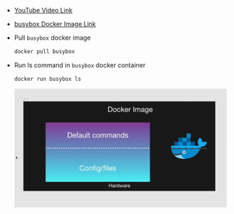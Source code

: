 - [YouTube Video Link](https://youtu.be/pTek86G5uPo?si=nTuZ1CTUe7ol_ZQD)

- [busybox Docker Image Link](https://hub.docker.com/_/busybox)

- Pull `busybox` docker image

    ```sh
    docker pull busybox
    ```

- Run ls command in `busybox` docker container

    ```sh
    docker run busybox ls
    ```

    ![docker image](docker-image.png)